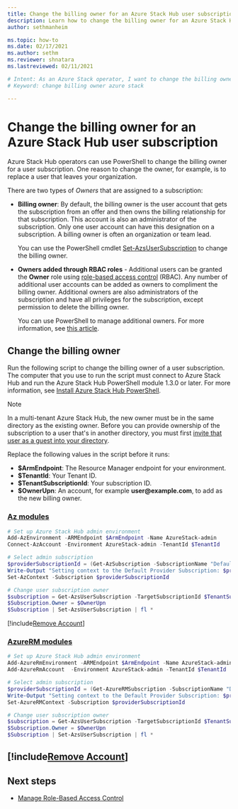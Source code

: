 ```yaml
---
title: Change the billing owner for an Azure Stack Hub user subscription 
description: Learn how to change the billing owner for an Azure Stack Hub user subscription.
author: sethmanheim

ms.topic: how-to
ms.date: 02/17/2021
ms.author: sethm
ms.reviewer: shnatara
ms.lastreviewed: 02/11/2021

# Intent: As an Azure Stack operator, I want to change the billing owner for a user subscription because I may need to make changes to my organization.
# Keyword: change billing owner azure stack

---
```



# Change the billing owner for an Azure Stack Hub user subscription

Azure Stack Hub operators can use PowerShell to change the billing owner for a user subscription. One reason to change the owner, for example, is to replace a user that leaves your organization.

There are two types of *Owners* that are assigned to a subscription:

- **Billing owner**: By default, the billing owner is the user account that gets the subscription from an offer and then owns the billing relationship for that subscription. This account is also an administrator of the subscription. Only one user account can have this designation on a subscription. A billing owner is often an organization or team lead.

  You can use the PowerShell cmdlet [Set-AzsUserSubscription](/powershell/module/azs.subscriptions.admin/set-azsusersubscription) to change the billing owner.  

- **Owners added through RBAC roles** - Additional users can be granted the **Owner** role using [role-based access control](azure-stack-manage-permissions.md) (RBAC). Any number of additional user accounts can be added as owners to compliment the billing owner. Additional owners are also administrators of the subscription and have all privileges for the subscription, except permission to delete the billing owner.

  You can use PowerShell to manage additional owners. For more information, see [this article](/azure/role-based-access-control/role-assignments-powershell).

## Change the billing owner

Run the following script to change the billing owner of a user subscription. The computer that you use to run the script must connect to Azure Stack Hub and run the Azure Stack Hub PowerShell module 1.3.0 or later. For more information, see [Install Azure Stack Hub PowerShell](powershell-install-az-module.md).

>[!NOTE]
>In a multi-tenant Azure Stack Hub, the new owner must be in the same directory as the existing owner. Before you can provide ownership of the subscription to a user that's in another directory, you must first [invite that user as a guest into your directory](/azure/active-directory/b2b/add-users-administrator).

Replace the following values in the script before it runs:

- **$ArmEndpoint**: The Resource Manager endpoint for your environment.
- **$TenantId**: Your Tenant ID.
- **$TenantSubscriptionId**: Your subscription ID.
- **$OwnerUpn**: An account, for example **user\@example.com**, to add as the new billing owner.

### [Az modules](#tab/az)

```powershell
# Set up Azure Stack Hub admin environment
Add-AzEnvironment -ARMEndpoint $ArmEndpoint -Name AzureStack-admin
Connect-AzAccount -Environment AzureStack-admin -TenantId $TenantId

# Select admin subscription
$providerSubscriptionId = (Get-AzSubscription -SubscriptionName "Default Provider Subscription").Id
Write-Output "Setting context to the Default Provider Subscription: $providerSubscriptionId"
Set-AzContext -Subscription $providerSubscriptionId

# Change user subscription owner
$subscription = Get-AzsUserSubscription -TargetSubscriptionId $TenantSubscriptionId
$Subscription.Owner = $OwnerUpn
$Subscription | Set-AzsUserSubscription | fl *
```

[!include[Remove Account](../includes/remove-account-az.md)]

### [AzureRM modules](#tab/azurerm)

```powershell
# Set up Azure Stack Hub admin environment
Add-AzureRmEnvironment -ARMEndpoint $ArmEndpoint -Name AzureStack-admin
Add-AzureRmAccount  -Environment AzureStack-admin -TenantId $TenantId

# Select admin subscription
$providerSubscriptionId = (Get-AzureRMSubscription -SubscriptionName "Default Provider Subscription").Id
Write-Output "Setting context to the Default Provider Subscription: $providerSubscriptionId"
Set-AzureRMContext -Subscription $providerSubscriptionId

# Change user subscription owner
$subscription = Get-AzsUserSubscription -TargetSubscriptionId $TenantSubscriptionId
$Subscription.Owner = $OwnerUpn
$Subscription | Set-AzsUserSubscription | fl *
```
[!include[Remove Account](../includes/remove-account-azurerm.md)]
---

## Next steps

- [Manage Role-Based Access Control](azure-stack-manage-permissions.md)
